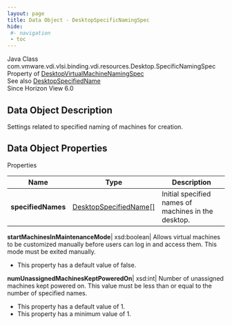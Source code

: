 ```yaml
---
layout: page
title: Data Object - DesktopSpecificNamingSpec
hide:
 #- navigation
 - toc
---
```






Java Class
    com.vmware.vdi.vlsi.binding.vdi.resources.Desktop.SpecificNamingSpec  
Property of
     [DesktopVirtualMachineNamingSpec](vdi.resources.Desktop.VirtualMachineNamingSpec.md#field_detail)  
See also
     [DesktopSpecifiedName](vdi.resources.Desktop.SpecifiedName.md)  
Since 
    Horizon View 6.0

## Data Object Description 

Settings related to specified naming of machines for creation. 

## Data Object Properties

Properties

Name |  Type |  Description   
---|---|---  
**specifiedNames**| [DesktopSpecifiedName[]](vdi.resources.Desktop.SpecifiedName.md)|  Initial specified names of machines in the desktop.   
  
**startMachinesInMaintenanceMode**|  xsd:boolean|  Allows virtual machines to be customized manually before users can log in and access them. This mode must be exited manually.   


  * This property has a default value of false.

  
**numUnassignedMachinesKeptPoweredOn**|  xsd:int|  Number of unassigned machines kept powered on. This value must be less than or equal to the number of specified names.   


  * This property has a default value of 1.
  * This property has a minimum value of 1. 

  
  
  
 
  
  

